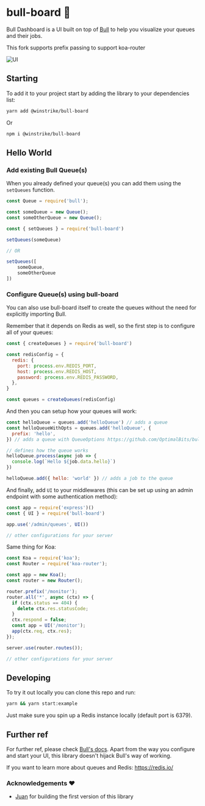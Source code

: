 # bull-board 🎯

Bull Dashboard is a UI built on top of [Bull](https://github.com/OptimalBits/bull) to help you visualize your queues and their jobs.

This fork supports prefix passing to support koa-router

![UI](https://raw.githubusercontent.com/vcapretz/bull-board/master/shot.png)

## Starting

To add it to your project start by adding the library to your dependencies list:

```sh
yarn add @winstrike/bull-board
```

Or

```sh
npm i @winstrike/bull-board
```

## Hello World

### Add existing Bull Queue(s)

When you already defined your queue(s) you can add them using the `setQueues` function.

```js
const Queue = require('bull');

const someQueue = new Queue();
const someOtherQueue = new Queue();

const { setQueues } = require('bull-board')

setQueues(someQueue)

// OR

setQueues([
    someQueue,
    someOtherQueue
])
```

### Configure Queue(s) using bull-board

You can also use bull-board itself to create the queues without the need for explicitly importing Bull.

Remember that it depends on Redis as well, so the first step is to configure all of your queues:

```js
const { createQueues } = require('bull-board')

const redisConfig = {
  redis: {
    port: process.env.REDIS_PORT,
    host: process.env.REDIS_HOST,
    password: process.env.REDIS_PASSWORD,
  },
}

const queues = createQueues(redisConfig)
```

And then you can setup how your queues will work:

```js
const helloQueue = queues.add('helloQueue') // adds a queue
const helloQueueWithOpts = queues.add('helloQueue', {
  prefix: 'hello',
}) // adds a queue with QueueOptions https://github.com/OptimalBits/bull/blob/master/REFERENCE.md#queue

// defines how the queue works
helloQueue.process(async job => {
  console.log(`Hello ${job.data.hello}`)
})

helloQueue.add({ hello: 'world' }) // adds a job to the queue
```

And finally, add `UI` to your middlewares (this can be set up using an admin endpoint with some authentication method):

```js
const app = require('express')()
const { UI } = require('bull-board')

app.use('/admin/queues', UI())

// other configurations for your server
```

Same thing for Koa:

```js
const Koa = require('koa');
const Router = require('koa-router');

const app = new Koa();
const router = new Router();

router.prefix('/monitor');
router.all('*', async (ctx) => {
  if (ctx.status == 404) {
    delete ctx.res.statusCode;
  }
  ctx.respond = false;
  const app = UI('/monitor');
  app(ctx.req, ctx.res);
});

server.use(router.routes());

// other configurations for your server
```

## Developing

To try it out locally you can clone this repo and run:

```sh
yarn && yarn start:example
```

Just make sure you spin up a Redis instance locally (default port is 6379).

## Further ref

For further ref, please check [Bull's docs](https://optimalbits.github.io/bull/). Apart from the way you configure and start your UI, this library doesn't hijack Bull's way of working.

If you want to learn more about queues and Redis: https://redis.io/

### Acknowledgements ❤️

- [Juan](https://github.com/joaomilho) for building the first version of this library
